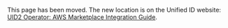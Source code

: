 This page has been moved. The new location is on the Unified ID website: [UID2 Operator: AWS Marketplace Integration Guide](https://unifiedid.com/docs/guides/operator-guide-aws-marketplace).
